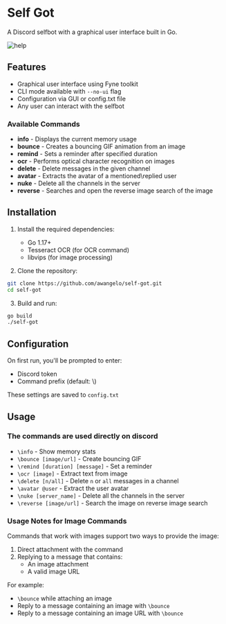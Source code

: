 # Self Got

A Discord selfbot with a graphical user interface built in Go.

![help](https://files.catbox.moe/ib7viw.png)
## Features

- Graphical user interface using Fyne toolkit
- CLI mode available with `--no-ui` flag
- Configuration via GUI or config.txt file
- Any user can interact with the selfbot


### Available Commands

- **info** - Displays the current memory usage
- **bounce** - Creates a bouncing GIF animation from an image
- **remind** - Sets a reminder after specified duration
- **ocr** - Performs optical character recognition on images
- **delete** - Delete messages in the given channel
- **avatar** - Extracts the avatar of a mentioned\replied user
- **nuke** - Delete all the channels in the server
- **reverse** - Searches and open the reverse image search of the image

## Installation

1. Install the required dependencies:
   - Go 1.17+
   - Tesseract OCR (for OCR command)
   - libvips (for image processing)

2. Clone the repository:
```sh
git clone https://github.com/awangelo/self-got.git
cd self-got
```

3. Build and run:
```sh
go build
./self-got
```

## Configuration

On first run, you'll be prompted to enter:
- Discord token
- Command prefix (default: \\)

These settings are saved to `config.txt`

## Usage

### The commands are used directly on discord
   - `\info` - Show memory stats
   - `\bounce [image/url]` - Create bouncing GIF
   - `\remind [duration] [message]` - Set a reminder
   - `\ocr [image]` - Extract text from image
   - `\delete [n/all]` - Delete `n` or `all` messages in a channel
   - `\avatar @user` - Extract the user avatar
   - `\nuke [server_name]` - Delete all the channels in the server
   - `\reverse [image/url]` - Search the image on reverse image search

### Usage Notes for Image Commands

Commands that work with images support two ways to provide the image:

1. Direct attachment with the command
2. Replying to a message that contains:
   - An image attachment
   - A valid image URL

For example:
- `\bounce` while attaching an image
- Reply to a message containing an image with `\bounce`
- Reply to a message containing an image URL with `\bounce`
